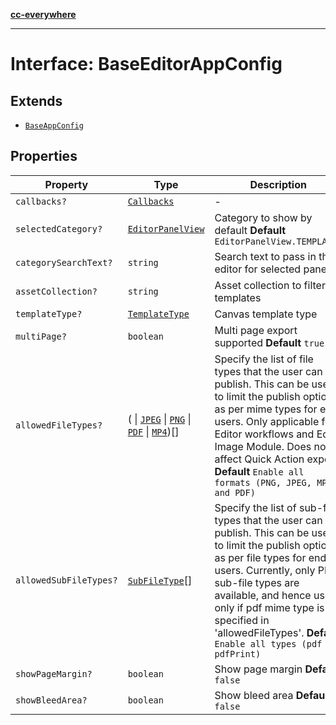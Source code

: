 [**cc-everywhere**](../../../../../../index.md)

***

# Interface: BaseEditorAppConfig

## Extends

- [`BaseAppConfig`](../../../design-config-types/interfaces/base-app-config.md)

## Properties

| Property | Type | Description | Inherited from |
| ------ | ------ | ------ | ------ |
| <a id="callbacks"></a> `callbacks?` | [`Callbacks`](../../../callbacks-types/interfaces/callbacks.md) | - | [`BaseAppConfig`](../../../design-config-types/interfaces/base-app-config.md).[`callbacks`](../../../design-config-types/interfaces/base-app-config.md#callbacks) |
| <a id="selectedcategory"></a> `selectedCategory?` | [`EditorPanelView`](../../../app-config-types/enumerations/editor-panel-view.md) | Category to show by default **Default** `EditorPanelView.TEMPLATES` | - |
| <a id="categorysearchtext"></a> `categorySearchText?` | `string` | Search text to pass in the editor for selected panel. | - |
| <a id="assetcollection"></a> `assetCollection?` | `string` | Asset collection to filter templates | - |
| <a id="templatetype"></a> `templateType?` | [`TemplateType`](../../../app-config-types/enumerations/template-type.md) | Canvas template type | - |
| <a id="multipage"></a> `multiPage?` | `boolean` | Multi page export supported **Default** `true` | - |
| <a id="allowedfiletypes"></a> `allowedFileTypes?` | ( \| [`JPEG`](../../../asset-types/enumerations/image-file-type.md#jpeg) \| [`PNG`](../../../asset-types/enumerations/image-file-type.md#png) \| [`PDF`](../../../asset-types/enumerations/pdf-file-type.md#pdf) \| [`MP4`](../../../asset-types/enumerations/video-file-type.md#mp4))[] | Specify the list of file types that the user can publish. This can be used to limit the publish options as per mime types for end users. Only applicable for Editor workflows and Edit Image Module. Does not affect Quick Action export. **Default** `Enable all formats (PNG, JPEG, MP4 and PDF)` | - |
| <a id="allowedsubfiletypes"></a> `allowedSubFileTypes?` | [`SubFileType`](../../../asset-types/enumerations/sub-file-type.md)[] | Specify the list of sub-file types that the user can publish. This can be used to limit the publish options as per file types for end users. Currently, only PDF sub-file types are available, and hence used only if pdf mime type is specified in 'allowedFileTypes'. **Default** `Enable all types (pdf and pdfPrint)` | - |
| <a id="showpagemargin"></a> `showPageMargin?` | `boolean` | Show page margin **Default** `false` | - |
| <a id="showbleedarea"></a> `showBleedArea?` | `boolean` | Show bleed area **Default** `false` | - |
